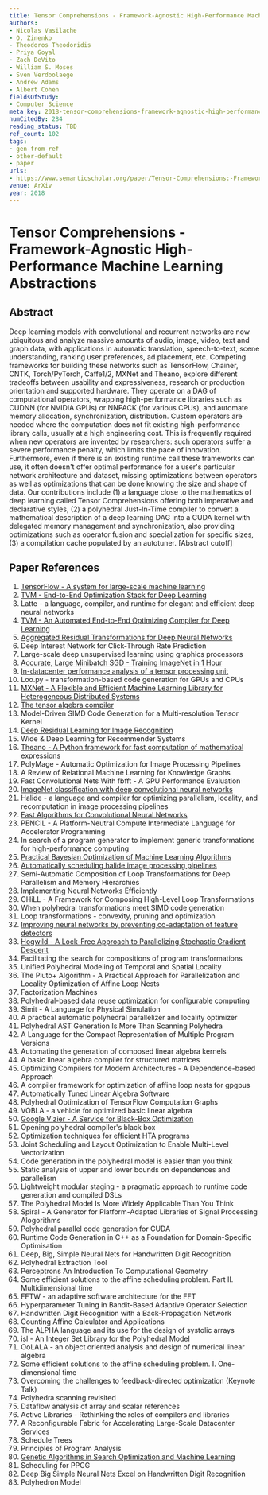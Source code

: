```yaml
---
title: Tensor Comprehensions - Framework-Agnostic High-Performance Machine Learning Abstractions
authors:
- Nicolas Vasilache
- O. Zinenko
- Theodoros Theodoridis
- Priya Goyal
- Zach DeVito
- William S. Moses
- Sven Verdoolaege
- Andrew Adams
- Albert Cohen
fieldsOfStudy:
- Computer Science
meta_key: 2018-tensor-comprehensions-framework-agnostic-high-performance-machine-learning-abstractions
numCitedBy: 284
reading_status: TBD
ref_count: 102
tags:
- gen-from-ref
- other-default
- paper
urls:
- https://www.semanticscholar.org/paper/Tensor-Comprehensions:-Framework-Agnostic-Machine-Vasilache-Zinenko/cae9d90524cccac5081666985d5d055b71697cee?sort=total-citations
venue: ArXiv
year: 2018
---
```


# Tensor Comprehensions - Framework-Agnostic High-Performance Machine Learning Abstractions

## Abstract

Deep learning models with convolutional and recurrent networks are now ubiquitous and analyze massive amounts of audio, image, video, text and graph data, with applications in automatic translation, speech-to-text, scene understanding, ranking user preferences, ad placement, etc. Competing frameworks for building these networks such as TensorFlow, Chainer, CNTK, Torch/PyTorch, Caffe1/2, MXNet and Theano, explore different tradeoffs between usability and expressiveness, research or production orientation and supported hardware. They operate on a DAG of computational operators, wrapping high-performance libraries such as CUDNN (for NVIDIA GPUs) or NNPACK (for various CPUs), and automate memory allocation, synchronization, distribution. Custom operators are needed where the computation does not fit existing high-performance library calls, usually at a high engineering cost. This is frequently required when new operators are invented by researchers: such operators suffer a severe performance penalty, which limits the pace of innovation. Furthermore, even if there is an existing runtime call these frameworks can use, it often doesn't offer optimal performance for a user's particular network architecture and dataset, missing optimizations between operators as well as optimizations that can be done knowing the size and shape of data. Our contributions include (1) a language close to the mathematics of deep learning called Tensor Comprehensions offering both imperative and declarative styles, (2) a polyhedral Just-In-Time compiler to convert a mathematical description of a deep learning DAG into a CUDA kernel with delegated memory management and synchronization, also providing optimizations such as operator fusion and specialization for specific sizes, (3) a compilation cache populated by an autotuner. [Abstract cutoff]

## Paper References

1. [TensorFlow - A system for large-scale machine learning](2016-tensorflow-a-system-for-large-scale-machine-learning.md)
2. [TVM - End-to-End Optimization Stack for Deep Learning](2018-tvm-end-to-end-optimization-stack-for-deep-learning.md)
3. Latte - a language, compiler, and runtime for elegant and efficient deep neural networks
4. [TVM - An Automated End-to-End Optimizing Compiler for Deep Learning](2018-tvm-an-automated-end-to-end-optimizing-compiler-for-deep-learning.md)
5. [Aggregated Residual Transformations for Deep Neural Networks](2017-aggregated-residual-transformations-for-deep-neural-networks.md)
6. Deep Interest Network for Click-Through Rate Prediction
7. Large-scale deep unsupervised learning using graphics processors
8. [Accurate, Large Minibatch SGD - Training ImageNet in 1 Hour](2017-accurate-large-minibatch-sgd-training-imagenet-in-1-hour.md)
9. [In-datacenter performance analysis of a tensor processing unit](2017-in-datacenter-performance-analysis-of-a-tensor-processing-unit.md)
10. Loo.py - transformation-based code generation for GPUs and CPUs
11. [MXNet - A Flexible and Efficient Machine Learning Library for Heterogeneous Distributed Systems](2015-mxnet-a-flexible-and-efficient-machine-learning-library-for-heterogeneous-distributed-systems.md)
12. [The tensor algebra compiler](2017-the-tensor-algebra-compiler.md)
13. Model-Driven SIMD Code Generation for a Multi-resolution Tensor Kernel
14. [Deep Residual Learning for Image Recognition](2016-deep-residual-learning-for-image-recognition.md)
15. Wide & Deep Learning for Recommender Systems
16. [Theano - A Python framework for fast computation of mathematical expressions](2016-theano-a-python-framework-for-fast-computation-of-mathematical-expressions.md)
17. PolyMage - Automatic Optimization for Image Processing Pipelines
18. A Review of Relational Machine Learning for Knowledge Graphs
19. Fast Convolutional Nets With fbfft - A GPU Performance Evaluation
20. [ImageNet classification with deep convolutional neural networks](2012-imagenet-classification-with-deep-convolutional-neural-networks.md)
21. Halide - a language and compiler for optimizing parallelism, locality, and recomputation in image processing pipelines
22. [Fast Algorithms for Convolutional Neural Networks](2016-fast-algorithms-for-convolutional-neural-networks.md)
23. PENCIL - A Platform-Neutral Compute Intermediate Language for Accelerator Programming
24. In search of a program generator to implement generic transformations for high-performance computing
25. [Practical Bayesian Optimization of Machine Learning Algorithms](2012-practical-bayesian-optimization-of-machine-learning-algorithms.md)
26. [Automatically scheduling halide image processing pipelines](2016-automatically-scheduling-halide-image-processing-pipelines.md)
27. Semi-Automatic Composition of Loop Transformations for Deep Parallelism and Memory Hierarchies
28. Implementing Neural Networks Efficiently
29. CHiLL - A Framework for Composing High-Level Loop Transformations
30. When polyhedral transformations meet SIMD code generation
31. Loop transformations - convexity, pruning and optimization
32. [Improving neural networks by preventing co-adaptation of feature detectors](2012-improving-neural-networks-by-preventing-co-adaptation-of-feature-detectors.md)
33. [Hogwild - A Lock-Free Approach to Parallelizing Stochastic Gradient Descent](2011-hogwild-a-lock-free-approach-to-parallelizing-stochastic-gradient-descent.md)
34. Facilitating the search for compositions of program transformations
35. Unified Polyhedral Modeling of Temporal and Spatial Locality
36. The Pluto+ Algorithm - A Practical Approach for Parallelization and Locality Optimization of Affine Loop Nests
37. Factorization Machines
38. Polyhedral-based data reuse optimization for configurable computing
39. Simit - A Language for Physical Simulation
40. A practical automatic polyhedral parallelizer and locality optimizer
41. Polyhedral AST Generation Is More Than Scanning Polyhedra
42. A Language for the Compact Representation of Multiple Program Versions
43. Automating the generation of composed linear algebra kernels
44. A basic linear algebra compiler for structured matrices
45. Optimizing Compilers for Modern Architectures - A Dependence-based Approach
46. A compiler framework for optimization of affine loop nests for gpgpus
47. Automatically Tuned Linear Algebra Software
48. Polyhedral Optimization of TensorFlow Computation Graphs
49. VOBLA - a vehicle for optimized basic linear algebra
50. [Google Vizier - A Service for Black-Box Optimization](2017-google-vizier-a-service-for-black-box-optimization.md)
51. Opening polyhedral compiler's black box
52. Optimization techniques for efficient HTA programs
53. Joint Scheduling and Layout Optimization to Enable Multi-Level Vectorization
54. Code generation in the polyhedral model is easier than you think
55. Static analysis of upper and lower bounds on dependences and parallelism
56. Lightweight modular staging - a pragmatic approach to runtime code generation and compiled DSLs
57. The Polyhedral Model Is More Widely Applicable Than You Think
58. Spiral - A Generator for Platform-Adapted Libraries of Signal Processing Alogorithms
59. Polyhedral parallel code generation for CUDA
60. Runtime Code Generation in C++ as a Foundation for Domain-Specific Optimisation
61. Deep, Big, Simple Neural Nets for Handwritten Digit Recognition
62. Polyhedral Extraction Tool
63. Perceptrons An Introduction To Computational Geometry
64. Some efficient solutions to the affine scheduling problem. Part II. Multidimensional time
65. FFTW - an adaptive software architecture for the FFT
66. Hyperparameter Tuning in Bandit-Based Adaptive Operator Selection
67. Handwritten Digit Recognition with a Back-Propagation Network
68. Counting Affine Calculator and Applications
69. The ALPHA language and its use for the design of systolic arrays
70. isl - An Integer Set Library for the Polyhedral Model
71. OoLALA - an object oriented analysis and design of numerical linear algebra
72. Some efficient solutions to the affine scheduling problem. I. One-dimensional time
73. Overcoming the challenges to feedback-directed optimization (Keynote Talk)
74. Polyhedra scanning revisited
75. Dataflow analysis of array and scalar references
76. Active Libraries - Rethinking the roles of compilers and libraries
77. A Reconfigurable Fabric for Accelerating Large-Scale Datacenter Services
78. Schedule Trees
79. Principles of Program Analysis
80. [Genetic Algorithms in Search Optimization and Machine Learning](1988-genetic-algorithms-in-search-optimization-and-machine-learning.md)
81. Scheduling for PPCG
82. Deep Big Simple Neural Nets Excel on Handwritten Digit Recognition
83. Polyhedron Model
